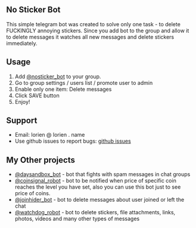 ## No Sticker Bot

This simple telegram bot was created to solve only one task - to delete
FUCKINGLY annoying stickers. Since you add bot to the group and allow it to
delete messages it watches all new messages and delete stickers
immediately.

## Usage

1. Add [@nosticker_bot](https://t.me/nosticker_bot) to your group.
2. Go to group settings / users list / promote user to admin
3. Enable only one item: Delete messages
4. Click SAVE button
5. Enjoy!

## Support

* Email: lorien @ lorien . name
* Use github issues to report bugs: [github issues](https://github.com/lorien/nosticker_bot/issues)

## My Other projects

* [@daysandbox_bot](https://t.me/daysandbox_bot) - bot that fights with spam messages in chat groups
* [@coinsignal_robot](https://t.me/coinsignal_robot) - bot to be notified when price of specific coin reaches the level you have set, also you can use this bot just to see price of coins.
* [@joinhider_bot](https://t.me/joinhider_bot) - bot to delete messages about user joined or left the chat
* [@watchdog_robot](https://t.me/watchdog_robot) - bot to delete stickers, file attachments, links, photos, videos and many other types of messages
